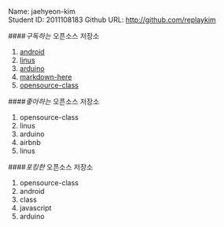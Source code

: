 Name: jaehyeon-kim  
Student ID: 2011108183
Github URL: http://github.com/replaykim

####_구독하는_ 오픈소스 저장소

1. [android](https://github.com/replaykim/android)
2. [linus](https://github.com/replaykim/linus)
3. [arduino](https://github.com/replaykim/arduino)
4. [markdown-here](https://github.com/replaykim/markdown-here)
5. [opensource-class](https://github.com/replaykim/opensource-class)

####_좋아하는_ 오픈소스 저장소

1. opensource-class
2. linus
3. arduino
4. airbnb
5. linus

####_포킹한_ 오픈소스 저장소

1. opensource-class
2. android
3. class
4. javascript
5. arduino

